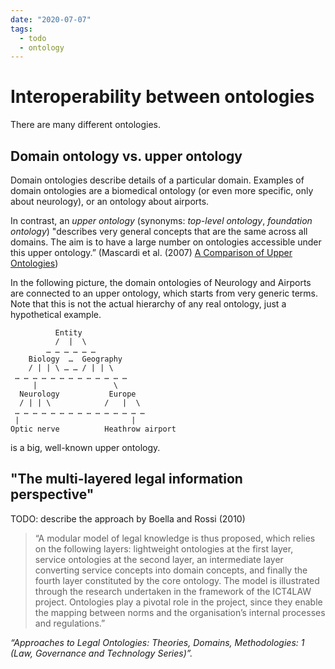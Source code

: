 ```yaml
---
date: "2020-07-07"
tags:
  - todo
  - ontology
---
```


# Interoperability between ontologies

There are many different ontologies.

## Domain ontology vs. upper ontology

Domain ontologies describe details of a particular domain. Examples of domain ontologies are a biomedical ontology (or even more specific, only about neurology), or an ontology about airports.

In contrast, an _upper ontology_ (synonyms: _top-level ontology_, _foundation ontology_) "describes very general concepts that are the same across all domains. The aim is to have a large number on ontologies accessible under this upper ontology.” (Mascardi et al. (2007) [A Comparison of Upper Ontologies](http://personales.upv.es/prosso/resources/MascardiEtAl_WOA07.pdf))

In the following picture, the domain ontologies of Neurology and Airports are connected to an upper ontology, which starts from very generic terms. Note that this is not the actual hierarchy of any real ontology, just a hypothetical example.

              Entity
              /  |  \
            … … … … … …
        Biology  …  Geography
        / | | \ … … / | | \
     … … … … … … … … … … … … …
         |                 \
      Neurology           Europe
      / | | \            /   |  \
     … … … … … … … … … … … … … … …
     |                         |
    Optic nerve          Heathrow airport


<sumo> is a big, well-known upper ontology. 

## "The multi-layered legal information perspective"

TODO: describe the approach by Boella and Rossi (2010)

> “A modular model of legal knowledge is thus proposed, which relies on the following layers: lightweight ontologies at the first layer, service ontologies at the second layer, an intermediate layer converting service concepts into domain concepts, and finally the fourth layer constituted by the core ontology. The model is illustrated through the research undertaken in the framework of the ICT4LAW project. Ontologies play a pivotal role in the project, since they enable the mapping between norms and the organisation’s internal processes and regulations.”

_“Approaches to Legal Ontologies: Theories, Domains, Methodologies: 1 (Law, Governance and Technology Series)”._
